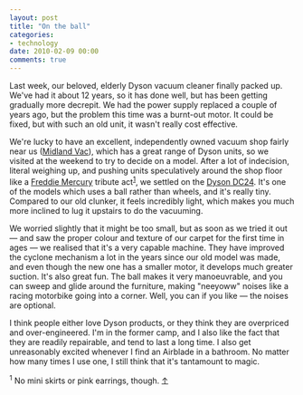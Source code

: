 ```yaml
---
layout: post
title: "On the ball"
categories:
- technology
date: 2010-02-09 00:00
comments: true
---
```


<p>Last week, our beloved, elderly Dyson vacuum cleaner finally packed up. We've had it about 12 years, so it has done well, but has been getting gradually more decrepit. We had the power supply replaced a couple of years ago, but the problem this time was a burnt-out motor. It could be fixed, but with such an old unit, it wasn't really cost effective.</p>

<p>We're lucky to have an excellent, independently owned vacuum shop fairly near us (<a href="http://midlandvac.co.uk/">Midland Vac</a>), which has a great range of Dyson units, so we visited at the weekend to try to decide on a model. After a lot of indecision, literal weighing up, and pushing units speculatively around the shop floor like a <a href="http://www.youtube.com/watch?v=EVYgRPfC9nQ">Freddie Mercury</a> tribute act<sup id="r1-90210"><a href="#f1-90210">1</a></sup>, we settled on the <a href="http://www.dyson.co.uk/store/product.asp?product=DC24-ALLFLOORS">Dyson DC24</a>. It's one of the models which uses a ball rather than wheels, and it's really tiny. Compared to our old clunker, it feels incredibly light, which makes you much more inclined to lug it upstairs to do the vacuuming.</p>

<p>We worried slightly that it might be too small, but as soon as we tried it out &mdash; and saw the proper colour and texture of our carpet for the first time in ages &mdash; we realised that it's a very capable machine. They have improved the cyclone mechanism a lot in the years since our old model was made, and even though the new one has a smaller motor, it develops much greater suction. It's also great fun. The ball makes it very manoeuvrable, and you can sweep and glide around the furniture, making "neeyoww" noises like a racing motorbike going into a corner. Well, you can if you like &mdash; the noises are optional.</p>

<p>I think people either love Dyson products, or they think they are overpriced and over-engineered. I'm in the former camp, and I also like the fact that they are readily repairable, and tend to last a long time. I also get unreasonably excited whenever I find an Airblade in a bathroom. No matter how many times I use one, I still think that it's tantamount to magic.</p>

<p><sup id="f1-90210">1</sup> No mini skirts or pink earrings, though. <a href="#r1-90210">&uarr;</a></p>



